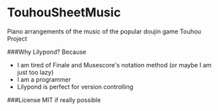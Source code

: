 TouhouSheetMusic
=====================
Piano arrangements of the music of the popular doujin game Touhou Project

###Why Lilypond?
Because

+ I am tired of Finale and Musescore's notation method (or maybe I am just too lazy)
+ I am a programmer
+ Lilypond is perfect for version controlling

###License
MIT if really possible